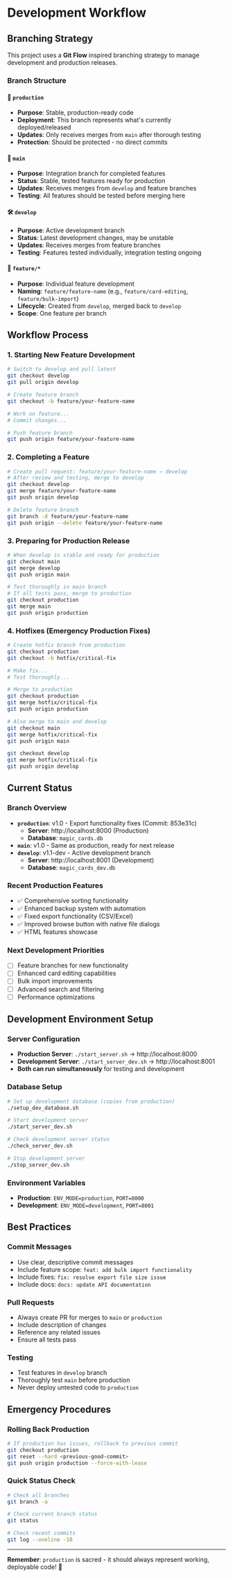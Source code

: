 # Development Workflow

## Branching Strategy

This project uses a **Git Flow** inspired branching strategy to manage development and production releases.

### Branch Structure

#### 🚀 **`production`** 
- **Purpose**: Stable, production-ready code
- **Deployment**: This branch represents what's currently deployed/released
- **Updates**: Only receives merges from `main` after thorough testing
- **Protection**: Should be protected - no direct commits

#### 🔄 **`main`**
- **Purpose**: Integration branch for completed features
- **Status**: Stable, tested features ready for production
- **Updates**: Receives merges from `develop` and feature branches
- **Testing**: All features should be tested before merging here

#### 🛠️ **`develop`**
- **Purpose**: Active development branch
- **Status**: Latest development changes, may be unstable
- **Updates**: Receives merges from feature branches
- **Testing**: Features tested individually, integration testing ongoing

#### 🌟 **`feature/*`**
- **Purpose**: Individual feature development
- **Naming**: `feature/feature-name` (e.g., `feature/card-editing`, `feature/bulk-import`)
- **Lifecycle**: Created from `develop`, merged back to `develop`
- **Scope**: One feature per branch

## Workflow Process

### 1. Starting New Feature Development
```bash
# Switch to develop and pull latest
git checkout develop
git pull origin develop

# Create feature branch
git checkout -b feature/your-feature-name

# Work on feature...
# Commit changes...

# Push feature branch
git push origin feature/your-feature-name
```

### 2. Completing a Feature
```bash
# Create pull request: feature/your-feature-name → develop
# After review and testing, merge to develop
git checkout develop
git merge feature/your-feature-name
git push origin develop

# Delete feature branch
git branch -d feature/your-feature-name
git push origin --delete feature/your-feature-name
```

### 3. Preparing for Production Release
```bash
# When develop is stable and ready for production
git checkout main
git merge develop
git push origin main

# Test thoroughly in main branch
# If all tests pass, merge to production
git checkout production
git merge main
git push origin production
```

### 4. Hotfixes (Emergency Production Fixes)
```bash
# Create hotfix branch from production
git checkout production
git checkout -b hotfix/critical-fix

# Make fix...
# Test thoroughly...

# Merge to production
git checkout production
git merge hotfix/critical-fix
git push origin production

# Also merge to main and develop
git checkout main
git merge hotfix/critical-fix
git push origin main

git checkout develop
git merge hotfix/critical-fix
git push origin develop
```

## Current Status

### Branch Overview
- **`production`**: v1.0 - Export functionality fixes (Commit: 853e31c)
  - **Server**: http://localhost:8000 (Production)
  - **Database**: `magic_cards.db`
- **`main`**: v1.0 - Same as production, ready for next release
- **`develop`**: v1.1-dev - Active development branch
  - **Server**: http://localhost:8001 (Development)  
  - **Database**: `magic_cards_dev.db`

### Recent Production Features
- ✅ Comprehensive sorting functionality
- ✅ Enhanced backup system with automation
- ✅ Fixed export functionality (CSV/Excel)
- ✅ Improved browse button with native file dialogs
- ✅ HTML features showcase

### Next Development Priorities
- [ ] Feature branches for new functionality
- [ ] Enhanced card editing capabilities
- [ ] Bulk import improvements
- [ ] Advanced search and filtering
- [ ] Performance optimizations

## Development Environment Setup

### Server Configuration
- **Production Server**: `./start_server.sh` → http://localhost:8000
- **Development Server**: `./start_server_dev.sh` → http://localhost:8001
- **Both can run simultaneously** for testing and development

### Database Setup
```bash
# Set up development database (copies from production)
./setup_dev_database.sh

# Start development server
./start_server_dev.sh

# Check development server status
./check_server_dev.sh

# Stop development server
./stop_server_dev.sh
```

### Environment Variables
- **Production**: `ENV_MODE=production`, `PORT=8000`
- **Development**: `ENV_MODE=development`, `PORT=8001`

## Best Practices

### Commit Messages
- Use clear, descriptive commit messages
- Include feature scope: `feat: add bulk import functionality`
- Include fixes: `fix: resolve export file size issue`
- Include docs: `docs: update API documentation`

### Pull Requests
- Always create PR for merges to `main` or `production`
- Include description of changes
- Reference any related issues
- Ensure all tests pass

### Testing
- Test features in `develop` branch
- Thoroughly test `main` before production
- Never deploy untested code to `production`

## Emergency Procedures

### Rolling Back Production
```bash
# If production has issues, rollback to previous commit
git checkout production
git reset --hard <previous-good-commit>
git push origin production --force-with-lease
```

### Quick Status Check
```bash
# Check all branches
git branch -a

# Check current branch status
git status

# Check recent commits
git log --oneline -10
```

---

**Remember**: `production` is sacred - it should always represent working, deployable code! 🚀 